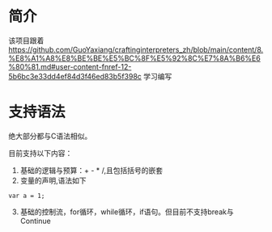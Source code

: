 # 简介
该项目跟着 https://github.com/GuoYaxiang/craftinginterpreters_zh/blob/main/content/8.%E8%A1%A8%E8%BE%BE%E5%BC%8F%E5%92%8C%E7%8A%B6%E6%80%81.md#user-content-fnref-12-5b6bc3e33dd4ef84d3f46ed83b5f398c 学习编写

# 支持语法
绝大部分都与C语法相似。

目前支持以下内容：
1. 基础的逻辑与预算：+ - * /,且包括括号的嵌套
2. 变量的声明,语法如下
```
var a = 1;
```
3. 基础的控制流，for循环，while循环，if语句。但目前不支持break与Continue